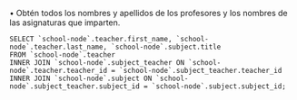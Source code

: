 • Obtén todos los nombres y apellidos de los profesores y los nombres de las asignaturas que imparten.

    SELECT `school-node`.teacher.first_name, `school-node`.teacher.last_name, `school-node`.subject.title
    FROM `school-node`.teacher
    INNER JOIN `school-node`.subject_teacher ON `school-node`.teacher.teacher_id = `school-node`.subject_teacher.teacher_id
    INNER JOIN `school-node`.subject ON `school-node`.subject_teacher.subject_id = `school-node`.subject.subject_id;

